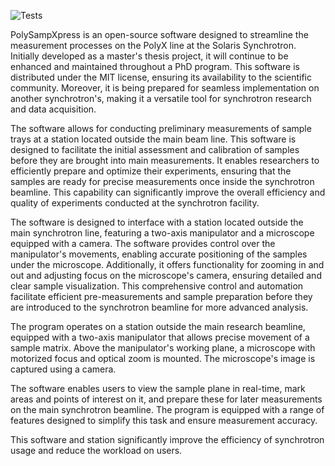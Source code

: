 ![Tests](https://github.com/KrOlech/Magisterka/actions/workflows/python-app.yml/badge.svg)

PolySampXpress is an open-source software designed to streamline the measurement processes on the PolyX line at the Solaris Synchrotron. Initially developed as a master's thesis project, it will continue to be enhanced and maintained throughout a PhD program. This software is distributed under the MIT license, ensuring its availability to the scientific community. Moreover, it is being prepared for seamless implementation on another synchrotron's, making it a versatile tool for synchrotron research and data acquisition.

The software allows for conducting preliminary measurements of sample trays at a station located outside the main beam line. This software is designed to facilitate the initial assessment and calibration of samples before they are brought into main measurements. It enables researchers to efficiently prepare and optimize their experiments, ensuring that the samples are ready for precise measurements once inside the synchrotron beamline. This capability can significantly improve the overall efficiency and quality of experiments conducted at the synchrotron facility.

The software is designed to interface with a station located outside the main synchrotron line, featuring a two-axis manipulator and a microscope equipped with a camera. The software provides control over the manipulator's movements, enabling accurate positioning of the samples under the microscope. Additionally, it offers functionality for zooming in and out and adjusting focus on the microscope's camera, ensuring detailed and clear sample visualization. This comprehensive control and automation facilitate efficient pre-measurements and sample preparation before they are introduced to the synchrotron beamline for more advanced analysis.

The program operates on a station outside the main research beamline, equipped with a two-axis manipulator that allows precise movement of a sample matrix. Above the manipulator's working plane, a microscope with motorized focus and optical zoom is mounted. The microscope's image is captured using a camera.

The software enables users to view the sample plane in real-time, mark areas and points of interest on it, and prepare these for later measurements on the main synchrotron beamline. The program is equipped with a range of features designed to simplify this task and ensure measurement accuracy.

This software and station significantly improve the efficiency of synchrotron usage and reduce the workload on users.
